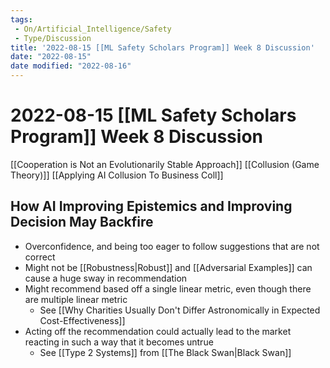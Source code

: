 ```yaml
---
tags:
 - On/Artificial_Intelligence/Safety
 - Type/Discussion
title: '2022-08-15 [[ML Safety Scholars Program]] Week 8 Discussion'
date: "2022-08-15"
date modified: "2022-08-16"
---
```


# 2022-08-15 [[ML Safety Scholars Program]] Week 8 Discussion
[[Cooperation is Not an Evolutionarily Stable Approach]]
[[Collusion (Game Theory)]]
[[Applying AI Collusion To Business Coll]]

## How AI Improving Epistemics and Improving Decision May Backfire
- Overconfidence, and being too eager to follow suggestions that are not correct
- Might not be [[Robustness|Robust]] and [[Adversarial Examples]] can cause a huge sway in recommendation
- Might recommend based off a single linear metric, even though there are multiple linear metric
	- See [[Why Charities Usually Don't Differ Astronomically in Expected Cost-Effectiveness]]
- Acting off the recommendation could actually lead to the market reacting in such a way that it becomes untrue
	- See [[Type 2 Systems]] from [[The Black Swan|Black Swan]]
